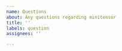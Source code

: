 ```yaml
---
name: Questions
about: Any questions regarding minitensor
title: ''
labels: question
assignees: ''

---
```

